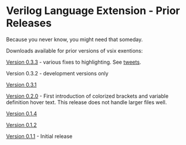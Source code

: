 # Verilog Language Extension - Prior Releases

Because you never know, you might need that someday.

Downloads available for prior versions of vsix exentions:

[Version 0.3.3](./VerilogLanguage_v0.3.3.vsix) - various fixes to highlighting. See [tweets](https://twitter.com/gojimmypi/status/1213116109467136000?s=20).

Version 0.3.2 - development versions only

[Version 0.3.1](./VerilogLanguage_v0.3.1.vsix)

[Version 0.2.0](./VerilogLanguage_v0.2.0.vsix) - First introduction of colorized brackets and variable definition hover text. This release does not handle larger files well.

[Version 0.1.4](./VerilogLanguage_v0.1.4.vsix) 

[Version 0.1.2](./VerilogLanguage_v0.1.2.vsix) 

[Version 0.1.1](./VerilogLanguage_v0.1.1.vsix) - Initial release
